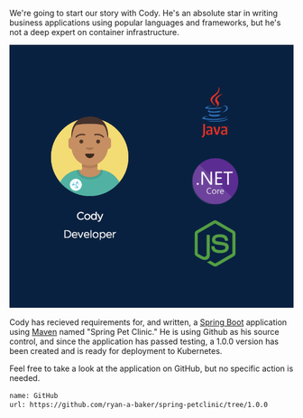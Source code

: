 We're going to start our story with Cody. He's an absolute star in writing business applications using popular languages and frameworks, but he's not a deep expert on container infrastructure.

![Cody Languages](images/cody-languages.png)

Cody has recieved requirements for, and written, a [Spring Boot](https://spring.io/guides/gs/spring-boot) application using [Maven](https://spring.io/guides/gs/maven/) named "Spring Pet Clinic."  He is using Github as his source control, and since the application has passed testing, a 1.0.0 version has been created and is ready for deployment to Kubernetes.  

Feel free to take a look at the application on GitHub, but no specific action is needed.

```dashboard:create-dashboard
name: GitHub
url: https://github.com/ryan-a-baker/spring-petclinic/tree/1.0.0
```